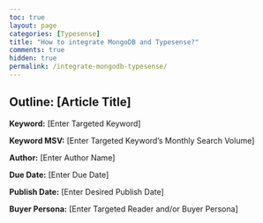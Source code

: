 ```yaml
---
toc: true
layout: page
categories: [Typesense]
title: "How to integrate MongoDB and Typesense?"
comments: true
hidden: true
permalink: /integrate-mongodb-typesense/
---
```


## Outline: [Article Title]

**Keyword:** [Enter Targeted Keyword]

**Keyword MSV:** [Enter Targeted Keyword’s Monthly Search Volume]

**Author:** [Enter Author Name]

**Due Date:** [Enter Due Date]

**Publish Date:** [Enter Desired Publish Date]

**Buyer Persona:** [Enter Targeted Reader and/or Buyer Persona]

<br>

